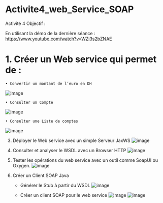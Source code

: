 # Activite4_web_Service_SOAP
Activité 4
Objectif :
 
En utilisant la démo de la dernière séance : https://www.youtube.com/watch?v=WZi3s2bZNAE

# 1. Créer un Web service qui permet de : 
    • Convertir un montant de l’euro en DH
  ![image](https://github.com/user-attachments/assets/028b56e7-c1fd-413b-a7aa-3831af13a468)

    • Consulter un Compte
   ![image](https://github.com/user-attachments/assets/53935108-79f6-41f5-b5e7-a2cf79647d58)

    • Consulter une Liste de comptes
   ![image](https://github.com/user-attachments/assets/952732b3-69e7-4a2b-9325-411f010ec348)

3. Déployer le Web service avec un simple Serveur JaxWS
   ![image](https://github.com/user-attachments/assets/f2470e1b-803f-4e3f-8706-3c04adfe60d1)

5. Consulter et analyser le WSDL avec un Browser HTTP
![image](https://github.com/user-attachments/assets/bb34505a-521b-4484-a2bd-d3c0ad96c023)

7. Tester les opérations du web service avec un outil comme SoapUI ou Oxygen.
   ![image](https://github.com/user-attachments/assets/3f2e54bc-7751-4aa7-825b-6994ad4cdac2)

9. Créer un Client SOAP Java
      - Générer le Stub à partir du WSDL
   ![image](https://github.com/user-attachments/assets/55f9333d-9bc5-464b-a782-ced7db61d3e0)

      - Créer un client SOAP pour le web service
   ![image](https://github.com/user-attachments/assets/b3305f72-fdd7-4eac-8d72-8dd3781d72e9)
![image](https://github.com/user-attachments/assets/c2767752-09c6-4bcf-8278-d36d37aab996)

